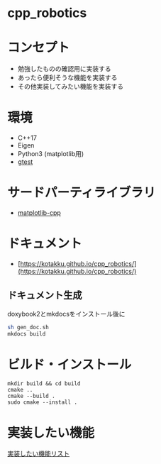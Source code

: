 # cpp_robotics

# コンセプト
- 勉強したものの確認用に実装する
- あったら便利そうな機能を実装する
- その他実装してみたい機能を実装する

# 環境
- C++17
- Eigen
- Python3 (matplotlib用)
- [gtest](https://github.com/google/googletest)

# サードパーティライブラリ
- [matplotlib-cpp](https://github.com/lava/matplotlib-cpp)

# ドキュメント
- [https://kotakku.github.io/cpp_robotics/](https://kotakku.github.io/cpp_robotics/)

## ドキュメント生成
doxybook2とmkdocsをインストール後に

```sh
sh gen_doc.sh
mkdocs build
```

# ビルド・インストール
```
mkdir build && cd build
cmake ..
cmake --build .
sudo cmake --install .
```

# 実装したい機能
[実装したい機能リスト](idea_note.md)